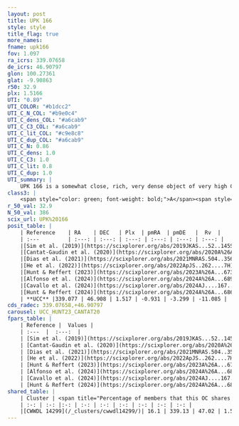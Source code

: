 ```yaml
---
layout: post
title: UPK 166
style: style
title_flag: true
more_names: 
fname: upk166
fov: 1.097
ra_icrs: 339.07658
de_icrs: 46.90797
glon: 100.27361
glat: -9.90863
r50: 32.9
plx: 1.5166
UTI: "0.89"
UTI_COLOR: "#b1dcc2"
UTI_C_N_COL: "#b9e0c4"
UTI_C_dens_COL: "#a6cab9"
UTI_C_C3_COL: "#a6cab9"
UTI_C_lit_COL: "#c9e8c8"
UTI_C_dup_COL: "#a6cab9"
UTI_C_N: 0.86
UTI_C_dens: 1.0
UTI_C_C3: 1.0
UTI_C_lit: 0.8
UTI_C_dup: 1.0
UTI_summary: |
    UPK 166 is a somewhat close, rich, very dense object of very high C3 quality. It is well-studied in the literature. This object shares a small percentage of members with a later reported entry.
class3: |
    <span style="color: green; font-weight: bold;">A</span><span style="color: green; font-weight: bold;">A</span>
r_50_val: 32.9
N_50_val: 386
scix_url: UPK%20166
posit_table: |
    | Reference    | RA    | DEC   | Plx  | pmRA  | pmDE   |  Rv  |
    | :---         | :---: | :---: | :---: | :---: | :---: | :---: |
    |[Sim et al. (2019)](https://scixplorer.org/abs/2019JKAS...52..145S) | 339.071 | 46.958 | -- | -0.92 | -3.26 | -- |
    |[Cantat-Gaudin et al. (2020)](https://scixplorer.org/abs/2020A%26A...640A...1C) | 339.203 | 46.927 | 1.508 | -0.907 | -3.229 | -- |
    |[Dias et al. (2021)](https://scixplorer.org/abs/2021MNRAS.504..356D) | 339.199 | 46.905 | 1.509 | -0.905 | -3.231 | -7.988 |
    |[He et al. (2022)](https://scixplorer.org/abs/2022ApJS..262....7H) | 339.075 | 46.965 | 1.5 | -0.908 | -3.279 | -- |
    |[Hunt & Reffert (2023)](https://scixplorer.org/abs/2023A%26A...673A.114H) | 339.203 | 47.008 | 1.521 | -0.937 | -3.302 | -10.26 |
    |[Alfonso et al. (2024)](https://scixplorer.org/abs/2024A%26A...689A..18A) | 339.003 | 46.9 | 1.486 | -0.9 | -3.3 | -- |
    |[Cavallo et al. (2024)](https://scixplorer.org/abs/2024AJ....167...12C) | 338.973 | 46.899 | 1.518 | -- | -- | -- |
    |[Hunt & Reffert (2024)](https://scixplorer.org/abs/2024A%26A...686A..42H) | 339.203 | 47.008 | 1.521 | -0.937 | -3.302 | -10.26 |
    | **UCC** |339.077 | 46.908 | 1.517 | -0.931 | -3.299 | -11.085 | 
cds_radec: 339.07658,+46.90797
carousel: UCC_HUNT23_CANTAT20
fpars_table: |
    | Reference |  Values |
    | :---  |  :---:  |
    | [Sim et al. (2019)](https://scixplorer.org/abs/2019JKAS...52..145S) | `d_pc=651, log(age)=7.6` |
    | [Cantat-Gaudin et al. (2020)](https://scixplorer.org/abs/2020A%26A...640A...1C) | `AVNN=0.27, DMNN=9.09, AgeNN=7.43` |
    | [Dias et al. (2021)](https://scixplorer.org/abs/2021MNRAS.504..356D) | `Av=0.437, Dist=625, logage=7.657, [Fe/H]=-0.001` |
    | [He et al. (2022)](https://scixplorer.org/abs/2022ApJS..262....7H) | `A0=0.65, logAge=7.5` |
    | [Hunt & Reffert (2023)](https://scixplorer.org/abs/2023A%26A...673A.114H) | `AV50=0.183, diffAV50=0.546, MOD50=9.033, logAge50=7.213` |
    | [Alfonso et al. (2024)](https://scixplorer.org/abs/2024A%26A...689A..18A) | `AV=0.27032, MOD=9.08912, logAge=7.48805, Z=-0.0002` |
    | [Cavallo et al. (2024)](https://scixplorer.org/abs/2024AJ....167...12C) | `AV50=0.62, dMod50=9.18, logAge50=6.98, [Fe/H]50=-0.06` |
    | [Hunt & Reffert (2024)](https://scixplorer.org/abs/2024A%26A...686A..42H) | `MassJ=248.640` |
shared_table: |
    | Cluster | <span title="Percentage of members that this OC shares with the ones listed">%</span>   | RA   | DEC   | Plx   | pmRA  | pmDE  | Rv | UTI |
    | :-: | :-: |:-: | :-: | :-: | :-: | :-: | :-: | :-: |
    |[CWWDL 14299](/_clusters/cwwdl14299/)| 16.1 | 339.13 | 47.02 | 1.51 | -0.9 | -3.25 | -12.89 |0.0 |
---
```

